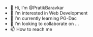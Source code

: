 - 👋 Hi, I’m @PratikBaravkar
- 👀 I’m interested in Web Development
- 🌱 I’m currently learning PG-Dac
- 💞️ I’m looking to collaborate on ...
- 📫 How to reach me 

<!---
PratikBaravkar/PratikBaravkar is a ✨ special ✨ repository because its `README.md` (this file) appears on your GitHub profile.
You can click the Preview link to take a look at your changes.
--->
